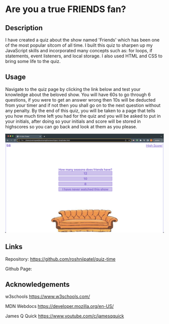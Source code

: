 # Are you a true FRIENDS fan?

## Description

I have created a quiz about the show named 'Friends' which has been one of the most popular sitcom of all time. I built this quiz to sharpen up my JavaScript skills and incorporated many concepts such as: for loops, if statements, event listeners, and local storage. I also used HTML and CSS to bring some life to the quiz. 

## Usage

Navigate to the quiz page by clicking the link below and test your knowledge about the beloved show. You will have 60s to go through 6 questions, if you were to get an answer wrong then 10s will be deducted from your timer and if not then you shall go on to the next question without any penalty. By the end of this quiz, you will be taken to a page that tells you how much time left you had for the quiz and you will be asked to put in your initials, after doing so your initials and score will be stored in highscores so you can go back and look at them as you please. 

![A user clicks through an interactive coding quiz, then enters initials to save the high score before resetting and starting over.](./assets/images/page-1.png)

## Links

Repository: https://github.com/roshniipatel/quiz-time 

Github Page: 

## Acknowledgements 

w3schools https://www.w3schools.com/

MDN Webdocs https://developer.mozilla.org/en-US/

James Q Quick https://www.youtube.com/c/jamesqquick 
